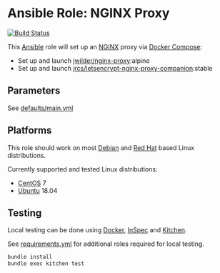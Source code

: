 # Ansible Role: NGINX Proxy

[![Build Status](https://travis-ci.com/KrautIT/ansible-role-nginx-proxy.svg?branch=master)](https://travis-ci.com/KrautIT/ansible-role-nginx-proxy)

This [Ansible](https://www.ansible.com/) role will set up an [NGINX](https://www.nginx.com/) proxy via [Docker Compose](https://docs.docker.com/compose/):

* Set up and launch [jwilder/nginx-proxy](https://github.com/jwilder/nginx-proxy):alpine
* Set up and launch [jrcs/letsencrypt-nginx-proxy-companion](https://github.com/JrCs/docker-letsencrypt-nginx-proxy-companion):stable

## Parameters

See [defaults/main.yml](defaults/main.yml)

## Platforms

This role should work on most [Debian](https://www.debian.org/) and [Red Hat](https://www.redhat.com/) based Linux distributions.

Currently supported and tested Linux distributions:

* [CentOS](https://www.centos.org/) 7
* [Ubuntu](https://www.ubuntu.com/) 18.04

## Testing

Local testing can be done using [Docker](https://www.docker.com/), [InSpec](https://www.inspec.io/) and [Kitchen](https://kitchen.ci/).

See [requirements.yml](requirements.yml) for additional roles required for local testing.

```bash
bundle install
bundle exec kitchen test
```
